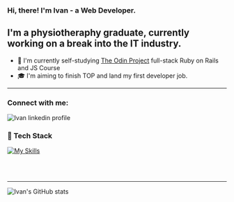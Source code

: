 ### Hi, there! I'm Ivan - a Web Developer.

## I'm a physiotheraphy graduate, currently working on a break into the IT industry.
- :seedling: I'm currently self-studying [The Odin Project](https://www.theodinproject.com/) full-stack Ruby on Rails and JS Course
- :mortar_board: I'm aiming to finish TOP and land my first developer job.
 

___

### Connect with me:

[<img align="left" alt="Ivan linkedin profile" src="https://img.shields.io/badge/LinkedIn-0077B5?style=for-the-badge&logo=linkedin&logoColor=white" />](https://www.linkedin.com/in/ivan-pavlovi%C4%87-1a682a132/)

<br />


### 👾 Tech Stack

[![My Skills](https://skillicons.dev/icons?i=html,css,js,ruby,rails,postgres,tailwind)](https://skillicons.dev)

<br />
<br />

___

![Ivan's GitHub stats](https://github-readme-stats.vercel.app/api?username=ivan-p23994)
